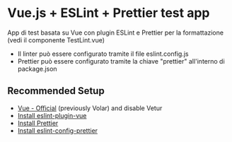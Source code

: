 # Vue.js + ESLint + Prettier test app

App di test basata su Vue con plugin ESLint e Prettier per la formattazione (vedi il componente TestLint.vue)

- Il linter può essere configurato tramite il file eslint.config.js
- Prettier può essere configurato tramite la chiave "prettier" all'interno di package.json


## Recommended Setup

- [Vue - Official](https://marketplace.visualstudio.com/items?itemName=Vue.volar) (previously Volar) and disable Vetur
- [Install eslint-plugin-vue](https://eslint.vuejs.org/)
- [Install Prettier](https://prettier.io/docs/en/install)
- [Install eslint-config-prettier](https://github.com/prettier/eslint-config-prettier#installation)
